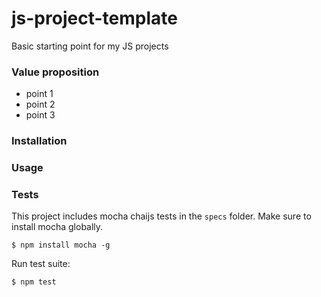 # js-project-template
Basic starting point for my JS projects

### Value proposition
* point 1
* point 2
* point 3

### Installation

### Usage

### Tests
This project includes mocha chaijs tests in the `specs` folder.
Make sure to install mocha globally.

```shell
$ npm install mocha -g
```

Run test suite:

```javascript
$ npm test
```
